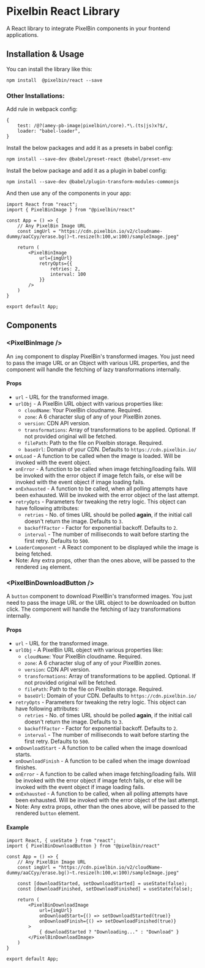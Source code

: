 # Pixelbin React Library

A React library to integrate PixelBin components in your frontend applications.

## Installation & Usage

You can install the library like this:
```
npm install  @pixelbin/react --save
```

### Other Installations:
Add rule in webpack config:
```
{
    test: /@?(amey-pb-image|pixelbin\/core).*\.(ts|js)x?$/,
    loader: "babel-loader",
}
```
Install the below packages and add it as a presets in babel config:
```
npm install --save-dev @babel/preset-react @babel/preset-env

```
Install the below package and add it as a plugin in babel config:
```
npm install --save-dev @babel/plugin-transform-modules-commonjs

```

And then use any of the components in your app:
```
import React from "react";
import { PixelBinImage } from "@pixelbin/react"

const App = () => {
    // Any PixelBin Image URL
    const imgUrl = "https://cdn.pixelbin.io/v2/cloudname-dummy/aaCCyy/erase.bg()~t.resize(h:100,w:100)/sampleImage.jpeg"

    return (
        <PixelBinImage
            url={imgUrl}
            retryOpts={{
                retries: 2,
                interval: 100
            }}
        />
    )
}

export default App;
```

## Components

### &lt;PixelBinImage /&gt;
An `img` component to display PixelBin's transformed images. You just need to pass the image URL or an Object with various URL properties, and the component will handle the fetching of lazy transformations internally.
#### Props
* `url` - URL for the transformed image.
* `urlObj` - A PixelBin URL object with various properties like:
    * `cloudName`: Your PixelBin cloudname. Required.
    * `zone`: A 6 character slug of any of your PixelBin zones.
    * `version`: CDN API version.
    * `transformations`: Array of transformations to be applied. Optional. If not provided original will be fetched.
    * `filePath`: Path to the file on Pixelbin storage. Required.
    * `baseUrl`: Domain of your CDN. Defaults to `https://cdn.pixelbin.io/`
* `onLoad` - A function to be called when the image is loaded. Will be invoked with the event object.
* `onError` - A function to be called when image fetching/loading fails. Will be invoked with the error object if image fetch fails, or else will be invoked with the event object if image loading fails.
* `onExhausted` - A function to be called, when all polling attempts have been exhausted. Will be invoked with the error object of the last attempt.
* `retryOpts` - Parameters for tweaking the retry logic. This object can have following attributes:
    * `retries` - No. of times URL should be polled <b>again</b>, if the initial call doesn't return the image. Defaults to `3`.
    * `backoffFactor` - Factor for exponential backoff. Defaults to `2`.
    * `interval` - The number of milliseconds to wait before starting the first retry. Defaults to `500`.
* `LoaderComponent` - A React component to be displayed while the image is being fetched.
* Note: Any extra props, other than the ones above, will be passed to the rendered `img` element.

### &lt;PixelBinDownloadButton /&gt;
A `button` component to download PixelBin's transformed images. You just need to pass the image URL or the URL object to be downloaded on button click. The component will handle the fetching of lazy transformations internally.
#### Props
* `url` - URL for the transformed image.
* `urlObj` - A PixelBin URL object with various properties like:
    * `cloudName`: Your PixelBin cloudname. Required.
    * `zone`: A 6 character slug of any of your PixelBin zones.
    * `version`: CDN API version.
    * `transformations`: Array of transformations to be applied. Optional. If not provided original will be fetched.
    * `filePath`: Path to the file on Pixelbin storage. Required.
    * `baseUrl`: Domain of your CDN. Defaults to `https://cdn.pixelbin.io/`
* `retryOpts` - Parameters for tweaking the retry logic. This object can have following attributes:
    * `retries` - No. of times URL should be polled <b>again</b>, if the initial call doesn't return the image. Defaults to `3`.
    * `backoffFactor` - Factor for exponential backoff. Defaults to `2`.
    * `interval` - The number of milliseconds to wait before starting the first retry. Defaults to `500`.
* `onDownloadStart` - A function to be called when the image download starts.
* `onDownloadFinish` - A function to be called when the image download finishes.
* `onError` - A function to be called when image fetching/loading fails. Will be invoked with the error object if image fetch fails, or else will be invoked with the event object if image loading fails.
* `onExhausted` - A function to be called, when all polling attempts have been exhausted. Will be invoked with the error object of the last attempt.
* Note: Any extra props, other than the ones above, will be passed to the rendered `button` element.

#### Example
```
import React, { useState } from "react";
import { PixelBinDownloadButton } from "@pixelbin/react"

const App = () => {
    // Any PixelBin Image URL
    const imgUrl = "https://cdn.pixelbin.io/v2/cloudName-dummy/aaCCyy/erase.bg()~t.resize(h:100,w:100)/sampleImage.jpeg"

    const [downloadStarted, setDownloadStarted] = useState(false);
    const [downloadFinished, setDownloadFinished] = useState(false);

    return (
        <PixelBinDownloadImage
            url={imgUrl}
            onDownloadStart={() => setDownloadStarted(true)}
            onDownloadFinish={() => setDownloadFinished(true)}
        >
            { downloadStarted ? "Downloading..." : "Download" }
        </PixelBinDownloadImage>
    )
}

export default App;
```
